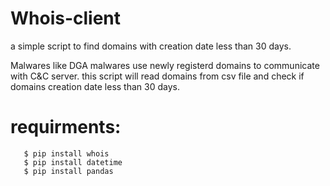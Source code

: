 # Whois-client

a simple script to find domains with creation date less than 30 days.

Malwares like DGA malwares use newly registerd domains to communicate with C&C server.
this script will read domains from csv file and check if domains creation date less than 30 days.

# requirments:
       $ pip install whois
       $ pip install datetime
       $ pip install pandas


